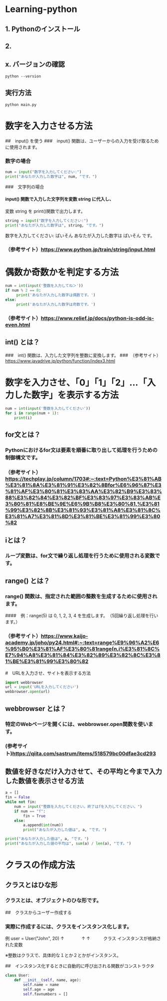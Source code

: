 # Learning-python

## 1. Pythonのインストール
## 2. 
## x. バージョンの確認

```shell
python --version
```

## 実行方法

```shell
python main.py
```

# 数字を入力させる方法

##　input() を使う
###　input() 関数は、ユーザーからの入力を受け取るために使用されます。

### 数字の場合

```python
num = input("数字を入力してください:")
print("あなたが入力した数字は", num, "です。")
```

###　文字列の場合
#### input() 関数で入力した文字列を変数 string に代入し、
変数 string を print()関数で出力します。

```python
string = input("数字を入力してください:")
print("あなたが入力した数字は", string, "です。")
```

数字を入力してください: ぱいそん
あなたが入力した数字は ぱいそん です。


### （参考サイト）https://www.python.jp/train/string/input.html


# 偶数か奇数かを判定する方法

```python
num = int(input('整数を入力してね＞'))
if num % 2 == 0:
     print('あなたが入力した数字は偶数です。')
else:
     print('あなたが入力した数字は奇数です。')
```
### （参考サイト）https://www.relief.jp/docs/python-is-odd-is-even.html

## int() とは？
###　int() 関数は、入力した文字列を整数に変換します。
###　（参考サイト）https://www.javadrive.jp/python/function/index3.html



# 数字を入力させ、「0」「1」「2」...「入力した数字」を表示する方法

```python
num = int(input('整数を入力してください'))
for i in range(num + 1):
    print(i)   
```

## for文とは？
### Pythonにおけるfor文は要素を順番に取り出して処理を行うための制御構文です。
### （参考サイト）https://techplay.jp/column/1703#:~:text=Python%E3%81%AB%E3%81%8A%E3%81%91%E3%82%8Bfor%E6%96%87%E3%81%AF%E3%80%81%E3%83%AA%E3%82%B9%E3%83%88%E3%82%84%E3%82%BF%E3%83%97%E3%83%AB%E3%80%81%E8%BE%9E%E6%9B%B8%E3%80%81,%E3%81%99%E3%82%8B%E3%81%93%E3%81%A8%E3%81%8C%E3%81%A7%E3%81%8D%E3%81%BE%E3%81%99%E3%80%82

## iとは？
### ループ変数は、for文で繰り返し処理を行うために使用される変数です。

## range() とは？
### range() 関数は、指定された範囲の整数を生成するために使用されます。
####　例：range(5) は 0, 1, 2, 3, 4 を生成します。　（5回繰り返し処理を行います。）
### （参考サイト）https://www.kaijo-academy.jp/joho/py24.html#:~:text=range%E9%96%A2%E6%95%B0%E3%81%AF%E3%80%81range(n,i%E3%81%8C%E7%94%A8%E3%81%84%E3%82%89%E3%82%8C%E3%81%BE%E3%81%99%E3%80%82


#　URLを入力させ、サイトを表示する方法

```python
import webbrowser
url = input('URLを入力してください')
webbrowser.open(url)
```
## webbrowser とは？
### 特定のWebページを開くには、webbrowser.open関数を使います。
### (参考サイト)https://qiita.com/sastrum/items/518579bc00dfae3cd293

## 数値を好きなだけ入力させて、その平均と今まで入力した数値を表示させる方法

```python
a = []
fin = False
while not fin:
    num = input("整数を入力してください。終了はfを入力してください。")
    if num == "f":
        fin = True
    else:
        a.append(int(num))
        print("あなたが入力した値は", a, "です。")

print("あなたが入力した値は", a, "です。")
print("あなたが入力した値の平均は", sum(a) / len(a), "です。")     
```


# クラスの作成方法

## クラスとはひな形
### クラスとは、オブジェクトのひな形です。

##　クラスからユーザー作成する
### 実際に作成するには、クラスをインスタンス化します。
例
user = User("John", 20)
↑　　　　↑
↑　　　クラス
インスタンスが格納された変数

※整数はクラスで、具体的な１とか２とかがインスタンス。

##　インスタンス化するときに自動的に呼び出される関数がコンストラクタ


```python
class User:
    def __init__(self, name, age):
        self.name = name
        self.age = age
        self.favnumbers = []
```            

